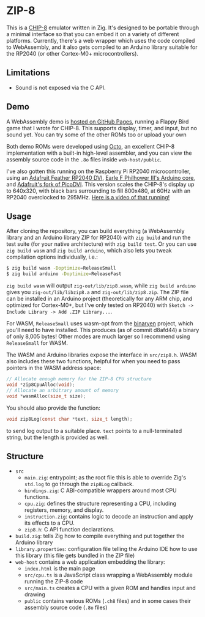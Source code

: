 # ZIP-8

This is a [CHIP-8](https://en.wikipedia.org/wiki/CHIP-8) emulator written in Zig. It's designed to be portable through a minimal interface so that you can embed it on a variety of different platforms. Currently, there's a web wrapper which uses the code compiled to WebAssembly, and it also gets compiled to an Arduino library suitable for the RP2040 (or other Cortex-M0+ microcontrollers).

## Limitations

- Sound is not exposed via the C API.

## Demo

A WebAssembly demo is [hosted on GitHub Pages](https://190n.github.io/zip8/), running a Flappy Bird game that I wrote for CHIP-8. This supports display, timer, and input, but no sound yet. You can try some of the other ROMs too or upload your own

Both demo ROMs were developed using [Octo](https://github.com/JohnEarnest/Octo), an excellent CHIP-8 implementation with a built-in high-level assembler, and you can view the assembly source code in the `.8o` files inside `web-host/public`.

I've also gotten this running on the Raspberry Pi RP2040 microcontroller, using an [Adafruit Feather RP2040 DVI](https://www.adafruit.com/product/5710), [Earle F Philhower III's Arduino core](https://github.com/earlephilhower/arduino-pico), and [Adafruit's fork of PicoDVI](https://github.com/adafruit/PicoDVI). This version scales the CHIP-8's display up to 640x320, with black bars surrounding to fill 800x480, at 60Hz with an RP2040 overclocked to 295MHz. [Here is a video of that running!](https://cdn.discordapp.com/attachments/854614083345055745/1143692785032118282/PXL_20230822_234035511.TS.mp4)

## Usage

After cloning the repository, you can build everything (a WebAssembly library and an Arduino library ZIP for RP2040) with `zig build` and run the test suite (for your native architecture) with `zig build test`. Or you can use `zig build wasm` and `zig build arduino`, which also lets you tweak compilation options individually, i.e.:

```sh
$ zig build wasm -Doptimize=ReleaseSmall
$ zig build arduino -Doptimize=ReleaseFast
```

`zig build wasm` will output `zig-out/lib/zip8.wasm`, while `zig build arduino` gives you `zig-out/lib/libzip8.a` and `zig-out/lib/zip8.zip`. The ZIP file can be installed in an Arduino project (theoretically for any ARM chip, and optimized for Cortex-M0+, but I've only tested on RP2040) with `Sketch -> Include Library -> Add .ZIP Library...`.

For WASM, `ReleaseSmall` uses wasm-opt from the [binaryen](https://github.com/WebAssembly/binaryen) project, which you'll need to have installed. This produces (as of commit d8afd44) a binary of only 8,005 bytes! Other modes are much larger so I recommend using `ReleaseSmall` for WASM.

The WASM and Arduino libraries expose the interface in `src/zip8.h`. WASM also includes these two functions, helpful for when you need to pass pointers in the WASM address space:

```c
// Allocate enough memory for the ZIP-8 CPU structure
void *zip8CpuAlloc(void);
// Allocate an arbitrary amount of memory
void *wasmAlloc(size_t size);
```

You should also provide the function:

```c
void zip8Log(const char *text, size_t length);
```

to send log output to a suitable place. `text` points to a null-terminated string, but the length is provided as well.

## Structure

- `src`
	- `main.zig`: entrypoint; as the root file this is able to override Zig's `std.log` to go through the `zip8Log` callback.
	- `bindings.zig`: C ABI-compatible wrappers around most CPU functions.
	- `cpu.zig`: defines the structure representing a CPU, including registers, memory, and display.
	- `instruction.zig`: contains logic to decode an instruction and apply its effects to a CPU.
	- `zip8.h`: C API function declarations.
- `build.zig`: tells Zig how to compile everything and put together the Arduino library
- `library.properties`: configuration file telling the Arduino IDE how to use this library (this file gets bundled in the ZIP file)
- `web-host` contains a web application embedding the library:
	- `index.html` is the main page
	- `src/cpu.ts` is a JavaScript class wrapping a WebAssembly module running the ZIP-8 code
	- `src/main.ts` creates a CPU with a given ROM and handles input and drawing
	- `public` contains various ROMs (`.ch8` files) and in some cases their assembly source code (`.8o` files)

